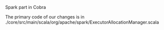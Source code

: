 Spark part in Cobra

The primary code of our changes is in ./core/src/main/scala/org/apache/spark/ExecutorAllocationManager.scala 

